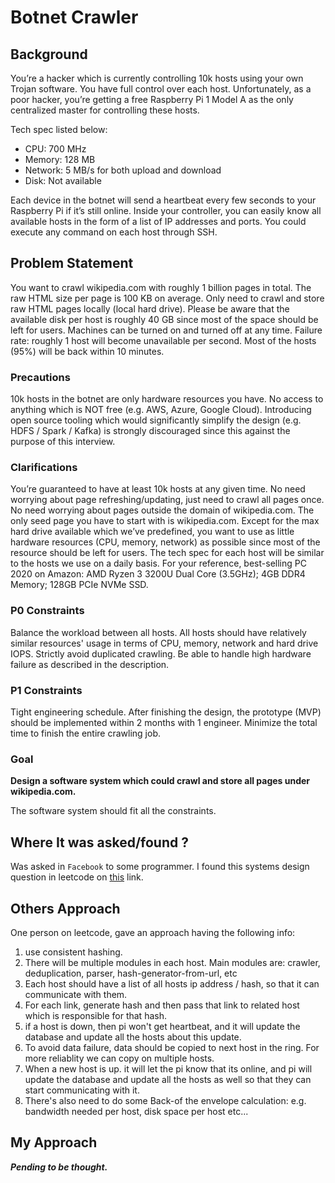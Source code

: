 # Botnet Crawler

## Background
You’re a hacker which is currently controlling 10k hosts using your own Trojan software. You have full control over each host. 
Unfortunately, as a poor hacker, you’re getting a free Raspberry Pi 1 Model A as the only centralized master for controlling these hosts.

Tech spec listed below:
* CPU: 700 MHz
* Memory: 128 MB
* Network: 5 MB/s for both upload and download
* Disk: Not available

Each device in the botnet will send a heartbeat every few seconds to your Raspberry Pi if it’s still online. Inside your controller, you can easily know all available hosts in the form of a list of IP addresses and ports. You could execute any command on each host through SSH.

## Problem Statement

You want to crawl wikipedia.com with roughly 1 billion pages in total.
The raw HTML size per page is 100 KB on average. 
Only need to crawl and store raw HTML pages locally (local hard drive). Please be aware that the available disk per host is roughly 40 GB since most of the space should be left for users.
Machines can be turned on and turned off at any time. Failure rate: roughly 1 host will become unavailable per second. Most of the hosts (95%) will be back within 10 minutes.

### Precautions

10k hosts in the botnet are only hardware resources you have. No access to anything which is NOT free (e.g. AWS, Azure, Google Cloud).
Introducing open source tooling which would significantly simplify the design (e.g. HDFS / Spark / Kafka) is strongly discouraged since this against the purpose of this interview.

### Clarifications

You’re guaranteed to have at least 10k hosts at any given time.
No need worrying about page refreshing/updating, just need to crawl all pages once.
No need worrying about pages outside the domain of wikipedia.com.
The only seed page you have to start with is wikipedia.com.
Except for the max hard drive available which we’ve predefined, you want to use as little hardware resources (CPU, memory, network) as possible since most of the resource should be left for users.
The tech spec for each host will be similar to the hosts we use on a daily basis. For your reference, best-selling PC 2020 on Amazon: AMD Ryzen 3 3200U Dual Core (3.5GHz); 4GB DDR4 Memory; 128GB PCIe NVMe SSD. 

### P0 Constraints

Balance the workload between all hosts. All hosts should have relatively similar resources' usage in terms of CPU, memory, network and hard drive IOPS.
Strictly avoid duplicated crawling.
Be able to handle high hardware failure as described in the description.

### P1 Constraints

Tight engineering schedule. After finishing the design, the prototype (MVP) should be implemented within 2 months with 1 engineer.
Minimize the total time to finish the entire crawling job.

### **Goal**

**Design a software system which could crawl and store all pages under wikipedia.com.**

The software system should fit all the constraints.

## Where It was asked/found ?

Was asked in `Facebook` to some programmer. I found this systems design question in leetcode on [this](https://leetcode.com/discuss/interview-question/1162048/facebook-or-system-design-or-onsite-or-E4-or-USA) link.

## Others Approach

One person on leetcode, gave an approach having the following info:
1. use consistent hashing.
2. There will be multiple modules in each host. Main modules are: crawler, deduplication, parser, hash-generator-from-url, etc
3. Each host should have a list of all hosts ip address / hash, so that it can communicate with them.
4. For each link, generate hash and then pass that link to related host which is responsible for that hash.
5. if a host is down, then pi won't get heartbeat, and it will update the database and update all the hosts about this update.
6. To avoid data failure, data should be copied to next host in the ring. For more reliablity we can copy on multiple hosts.
7. When a new host is up. it will let the pi know that its online, and pi will update the database and update all the hosts as well so that they can start communicating with it.
8. There's also need to do some Back-of the envelope calculation: e.g. bandwidth needed per host, disk space per host etc...

## My Approach

***Pending to be thought.***
